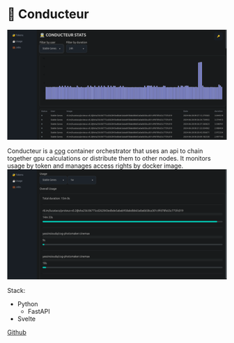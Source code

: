 # 🚊 Conducteur

![duration dashboard](duration.png)

Conducteur is a [cog](https://github.com/replicate/cog) container orchestrator that uses an api to chain together gpu calculations or distribute them to other nodes.
It monitors usage by token and manages access rights by docker image.
![usage dashboard](usage.png)

Stack:

- Python
  - FastAPI
- Svelte

[Github](https://github.com/Pipazoul/conducteur)